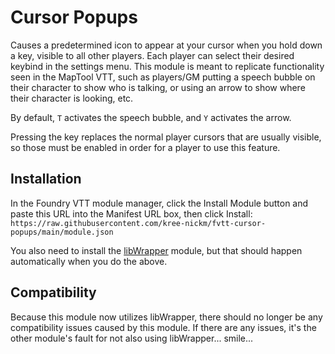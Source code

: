 # Cursor Popups
Causes a predetermined icon to appear at your cursor when you hold down a key, visible to all other players. Each player can select their desired keybind in the settings menu. This module is meant to replicate functionality seen in the MapTool VTT, such as players/GM putting a speech bubble on their character to show who is talking, or using an arrow to show where their character is looking, etc.

By default, `T` activates the speech bubble, and `Y` activates the arrow.

Pressing the key replaces the normal player cursors that are usually visible, so those must be enabled in order for a player to use this feature.

## Installation
In the Foundry VTT module manager, click the Install Module button and paste this URL into the Manifest URL box, then click Install: `https://raw.githubusercontent.com/kree-nickm/fvtt-cursor-popups/main/module.json`

You also need to install the [libWrapper](https://github.com/ruipin/fvtt-lib-wrapper) module, but that should happen automatically when you do the above.

## Compatibility
Because this module now utilizes libWrapper, there should no longer be any compatibility issues caused by this module. If there are any issues, it's the other module's fault for not also using libWrapper... smile...
